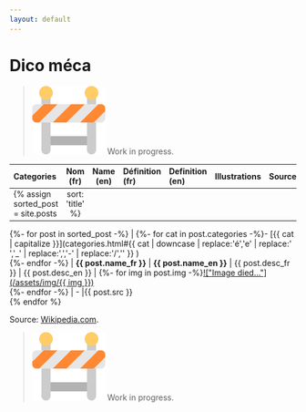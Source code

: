 ```yaml
---
layout: default
---
```


# Dico méca

> ![WIP](/assets/img/wip.png) Work in progress.


| **Categories** | **Nom (fr)** | **Name (en)** | **Définition (fr)** | **Definition (en)** | **Illustrations** | **Sources** |
| :--- | :---: | :---: | :--- | :--- | :---: | --- |
{% assign sorted_post = site.posts | sort: 'title' %}
{%- for post in sorted_post -%}
    | {%- for cat in post.categories -%}- [{{ cat | capitalize }}](categories.html#{{ cat | downcase | replace:'é','e' | replace:' ','_' | replace:',','-' | replace:'/','' }} )<br />{%- endfor -%} | **{{ post.name_fr }}** | **{{ post.name_en }}** | {{ post.desc_fr }} | {{ post.desc_en }} | <a name="{{ post.title | downcase | replace:'é','e' | replace:' ','_' | replace:',','-' | replace:'/','' }}"></a>{%- for img in post.img -%}<a href="{{ img }}" target="new">!["Image died..."](/assets/img/{{ img }})</a><br />{%- endfor -%} | - |{{ post.src }}<br />
{% endfor %}

Source: 
<a href="https://www.wikipedia.com" target="new">Wikipedia.com</a>.


> ![WIP](/assets/img/wip.png) Work in progress.
